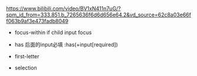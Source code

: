 https://www.bilibili.com/video/BV1xN411n7uG/?spm_id_from=333.851.b_7265636f6d6d656e64.2&vd_source=62c8a03e66ff063b9af3e473fadb8049
- focus-within
if child input focus

- has
后面的input必填 :has(+input[required])

- first-letter

- selection


